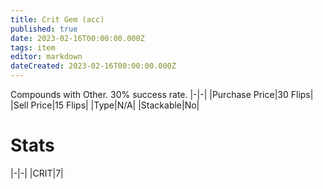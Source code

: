 ```yaml
---
title: Crit Gem (acc)
published: true
date: 2023-02-16T00:00:00.000Z
tags: item
editor: markdown
dateCreated: 2023-02-16T00:00:00.000Z
---
```


Compounds with Other. 30% success rate.
|-|-|
|Purchase Price|30 Flips|
|Sell Price|15 Flips|
|Type|N/A|
|Stackable|No|

# Stats
|-|-|
|CRIT|7|

